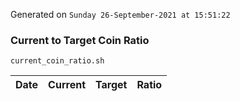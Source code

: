 Generated on `Sunday 26-September-2021 at 15:51:22`

### Current to Target Coin Ratio
`current_coin_ratio.sh`

Date|Current|Target|Ratio
---|---|---|---
